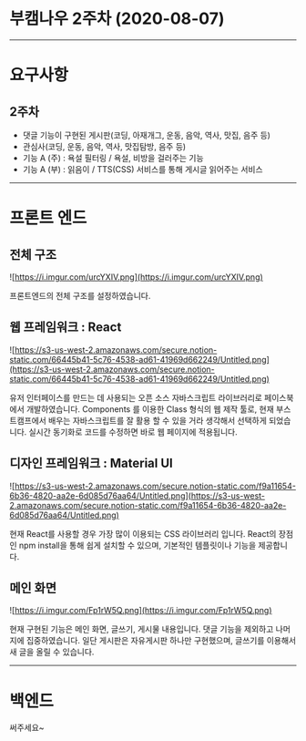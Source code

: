 # 부캠나우 2주차 (2020-08-07)

---

# 요구사항

## 2주차

- 댓글 기능이 구현된 게시판(코딩, 아재개그, 운동, 음악, 역사, 맛집, 음주 등)
- 관심사(코딩, 운동, 음악, 역사, 맛집탐방, 음주 등)
- 기능 A (주) : 욕설 필터링 / 욕설, 비방을 걸러주는 기능
- 기능 A (부) : 읽음이 / TTS(CSS) 서비스를 통해 게시글 읽어주는 서비스

---

# 프론트 엔드

## 전체 구조

![https://i.imgur.com/urcYXIV.png](https://i.imgur.com/urcYXIV.png)

프론트엔드의 전체 구조를 설정하였습니다.

## 웹 프레임워크 : React

![https://s3-us-west-2.amazonaws.com/secure.notion-static.com/66445b41-5c76-4538-ad61-41969d662249/Untitled.png](https://s3-us-west-2.amazonaws.com/secure.notion-static.com/66445b41-5c76-4538-ad61-41969d662249/Untitled.png)

유저 인터페이스를 만드는 데 사용되는 오픈 소스 자바스크립트 라이브러리로 페이스북에서 개발하였습니다. Components 를 이용한 Class 형식의 웹 제작 툴로, 현재 부스트캠프에서 배우는 자바스크립트를 잘 활용 할 수 있을 거라 생각해서 선택하게 되었습니다. 실시간 동기화로 코드를 수정하면 바로 웹 페이지에 적용됩니다.

## 디자인 프레임워크 : Material UI

![https://s3-us-west-2.amazonaws.com/secure.notion-static.com/f9a11654-6b36-4820-aa2e-6d085d76aa64/Untitled.png](https://s3-us-west-2.amazonaws.com/secure.notion-static.com/f9a11654-6b36-4820-aa2e-6d085d76aa64/Untitled.png)

현재 React를 사용할 경우 가장 많이 이용되는 CSS 라이브러리 입니다. React의 장점인 npm install을 통해 쉽게 설치할 수 있으며, 기본적인 템플릿이나 기능을 제공합니다.

## 메인 화면

![https://i.imgur.com/Fp1rW5Q.png](https://i.imgur.com/Fp1rW5Q.png)

현재 구현된 기능은 메인 화면, 글쓰기, 게시물 내용입니다.  댓글 기능을 제외하고 나머지에 집중하였습니다. 일단 게시판은 자유게시판 하나만 구현했으며, 글쓰기를 이용해서 새 글을 올릴 수 있습니다.

 

---

# 백엔드

써주세요~